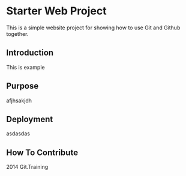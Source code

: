 # Starter Web Project

This is a simple website project for showing how to use Git and Github together.

## Introduction

This is example

## Purpose

afjhsakjdh

## Deployment

asdasdas

## How To Contribute

2014 Git.Training